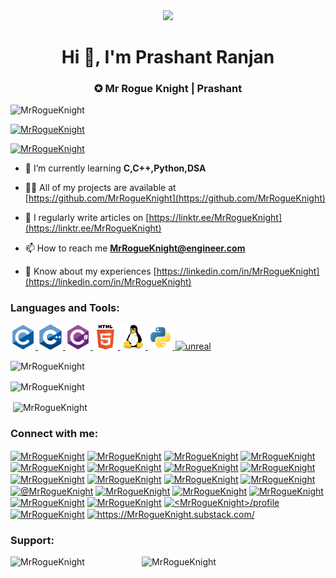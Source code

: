 <!-- Banner Starts -->
<div align="center">
  <img height="150" src="https://yt3.googleusercontent.com/CmxS3QrNCcJ4JHGq9P5FeOW6ufbsmJrDhVndeIdh0hgFPQ25vm66aflCgmUAKnajc-rbtPrKHA=w1707-fcrop64=1,00005a57ffffa5a8-k-c0xffffffff-no-nd-rj"  />
</div>
<!-- Banner Ends-->




<!-- Introduction Starts -->
<h1 align="center">Hi 👋, I'm Prashant Ranjan</h1>
<h3 align="center">✪ Mr Rogue Knight | Prashant</h3>
<!-- Introduction Ends -->



<!-- Objects Starts -->
<p align="left"> <img src="https://komarev.com/ghpvc/?username=MrRogueKnight&label=Profile%20views&color=0e75b6&style=flat" alt="MrRogueKnight" /> </p>
<p align="left"> <a href="https://github.com/ryo-ma/github-profile-trophy"><img src="https://github-profile-trophy.vercel.app/?username=MrRogueKnight" alt="MrRogueKnight" /></a> </p>
<p align="left"> <a href="https://twitter.com/MrRogueKnight" target="blank"><img src="https://img.shields.io/twitter/follow/MrRogueKnight?logo=twitter&style=for-the-badge" alt="MrRogueKnight" /></a> </p>
<!-- Objects Ends -->



<!-- About Starts -->
- 🌱 I’m currently learning **C,C++,Python,DSA**

- 👨‍💻 All of my projects are available at [https://github.com/MrRogueKnight](https://github.com/MrRogueKnight)

- 📝 I regularly write articles on [https://linktr.ee/MrRogueKnight](https://linktr.ee/MrRogueKnight)

- 📫 How to reach me **MrRogueKnight@engineer.com**

- 📄 Know about my experiences [https://linkedin.com/in/MrRogueKnight](https://linkedin.com/in/MrRogueKnight)
<!-- About Ends-->


<!-- Blogs Posts -->
<!-- BLOG-POST-LIST:START -->
<!-- BLOG-POST-LIST:END -->





<!-- My Skills -->
<h3 align="left">Languages and Tools:</h3>
<p align="left"> <a href="https://www.cprogramming.com/" target="_blank" rel="noreferrer"> <img src="https://raw.githubusercontent.com/devicons/devicon/master/icons/c/c-original.svg" alt="c" width="40" height="40"/> </a> <a href="https://www.w3schools.com/cpp/" target="_blank" rel="noreferrer"> <img src="https://raw.githubusercontent.com/devicons/devicon/master/icons/cplusplus/cplusplus-original.svg" alt="cplusplus" width="40" height="40"/> </a> <a href="https://www.w3schools.com/cs/" target="_blank" rel="noreferrer"> <img src="https://raw.githubusercontent.com/devicons/devicon/master/icons/csharp/csharp-original.svg" alt="csharp" width="40" height="40"/> </a> <a href="https://www.w3.org/html/" target="_blank" rel="noreferrer"> <img src="https://raw.githubusercontent.com/devicons/devicon/master/icons/html5/html5-original-wordmark.svg" alt="html5" width="40" height="40"/> </a> <a href="https://www.linux.org/" target="_blank" rel="noreferrer"> <img src="https://raw.githubusercontent.com/devicons/devicon/master/icons/linux/linux-original.svg" alt="linux" width="40" height="40"/> </a> <a href="https://www.python.org" target="_blank" rel="noreferrer"> <img src="https://raw.githubusercontent.com/devicons/devicon/master/icons/python/python-original.svg" alt="python" width="40" height="40"/> </a> <a href="https://unrealengine.com/" target="_blank" rel="noreferrer"> <img src="https://raw.githubusercontent.com/kenangundogan/fontisto/036b7eca71aab1bef8e6a0518f7329f13ed62f6b/icons/svg/brand/unreal-engine.svg" alt="unreal" width="40" height="40"/> </a> </p>
<!-- My Skills -->


<!-- Stats Starts -->
<p><img align="center" src="https://github-readme-streak-stats.herokuapp.com/?user=MrRogueKnight&" alt="MrRogueKnight" /></p>

<p><img align="center" src="https://github-readme-stats.vercel.app/api/top-langs?username=MrRogueKnight&show_icons=true&locale=en&layout=compact" alt="MrRogueKnight" /></p>

<p>&nbsp;<img align="center" src="https://github-readme-stats.vercel.app/api?username=MrRogueKnight&show_icons=true&locale=en" alt="MrRogueKnight" /></p>
<!-- Stats Ends -->



<!-- Social Media Starts -->
<h3 align="left">Connect with me:</h3>
<p align="left">
<a href="https://codepen.io/MrRogueKnight" target="blank"><img align="center" src="https://raw.githubusercontent.com/rahuldkjain/github-profile-readme-generator/master/src/images/icons/Social/codepen.svg" alt="MrRogueKnight" height="30" width="40" /></a>
<a href="https://dev.to/MrRogueKnight" target="blank"><img align="center" src="https://raw.githubusercontent.com/rahuldkjain/github-profile-readme-generator/master/src/images/icons/Social/devto.svg" alt="MrRogueKnight" height="30" width="40" /></a>
<a href="https://twitter.com/MrRogueKnight" target="blank"><img align="center" src="https://raw.githubusercontent.com/rahuldkjain/github-profile-readme-generator/master/src/images/icons/Social/twitter.svg" alt="MrRogueKnight" height="30" width="40" /></a>
<a href="https://linkedin.com/in/MrRogueKnight" target="blank"><img align="center" src="https://raw.githubusercontent.com/rahuldkjain/github-profile-readme-generator/master/src/images/icons/Social/linked-in-alt.svg" alt="MrRogueKnight" height="30" width="40" /></a>
<a href="https://stackoverflow.com/users/22721295/MrRogueKnight" target="blank"><img align="center" src="https://raw.githubusercontent.com/rahuldkjain/github-profile-readme-generator/master/src/images/icons/Social/stack-overflow.svg" alt="MrRogueKnight" height="30" width="40" /></a>
<a href="https://codesandbox.io/u/MrRogueKnight" target="blank"><img align="center" src="https://raw.githubusercontent.com/rahuldkjain/github-profile-readme-generator/master/src/images/icons/Social/codesandbox.svg" alt="MrRogueKnight" height="30" width="40" /></a>
<a href="https://kaggle.com/MrRogueKnight" target="blank"><img align="center" src="https://raw.githubusercontent.com/rahuldkjain/github-profile-readme-generator/master/src/images/icons/Social/kaggle.svg" alt="MrRogueKnight" height="30" width="40" /></a>
<a href="https://fb.com/MrRogueKnight" target="blank"><img align="center" src="https://raw.githubusercontent.com/rahuldkjain/github-profile-readme-generator/master/src/images/icons/Social/facebook.svg" alt="MrRogueKnight" height="30" width="40" /></a>
<a href="https://instagram.com/MrRogueKnight" target="blank"><img align="center" src="https://raw.githubusercontent.com/rahuldkjain/github-profile-readme-generator/master/src/images/icons/Social/instagram.svg" alt="MrRogueKnight" height="30" width="40" /></a>
<a href="https://dribbble.com/MrRogueKnight" target="blank"><img align="center" src="https://raw.githubusercontent.com/rahuldkjain/github-profile-readme-generator/master/src/images/icons/Social/dribbble.svg" alt="MrRogueKnight" height="30" width="40" /></a>
<a href="https://www.behance.net/MrRogueKnight" target="blank"><img align="center" src="https://raw.githubusercontent.com/rahuldkjain/github-profile-readme-generator/master/src/images/icons/Social/behance.svg" alt="MrRogueKnight" height="30" width="40" /></a>
<a href="https://hashnode.com/@MrRogueKnight" target="blank"><img align="center" src="https://raw.githubusercontent.com/rahuldkjain/github-profile-readme-generator/master/src/images/icons/Social/hashnode.svg" alt="MrRogueKnight" height="30" width="40" /></a>
<a href="https://medium.com/@MrRogueKnight" target="blank"><img align="center" src="https://raw.githubusercontent.com/rahuldkjain/github-profile-readme-generator/master/src/images/icons/Social/medium.svg" alt="@MrRogueKnight" height="30" width="40" /></a>
<a href="https://www.youtube.com/c/MrRogueKnight" target="blank"><img align="center" src="https://raw.githubusercontent.com/rahuldkjain/github-profile-readme-generator/master/src/images/icons/Social/youtube.svg" alt="MrRogueKnight" height="30" width="40" /></a>
<a href="https://www.codechef.com/users/MrRogueKnight" target="blank"><img align="center" src="https://cdn.jsdelivr.net/npm/simple-icons@3.1.0/icons/codechef.svg" alt="MrRogueKnight" height="30" width="40" /></a>
<a href="https://www.hackerrank.com/profile/MrRogueKnight" target="blank"><img align="center" src="https://raw.githubusercontent.com/rahuldkjain/github-profile-readme-generator/master/src/images/icons/Social/hackerrank.svg" alt="MrRogueKnight" height="30" width="40" /></a>
<a href="https://codeforces.com/profile/MrRogueKnight" target="blank"><img align="center" src="https://raw.githubusercontent.com/rahuldkjain/github-profile-readme-generator/master/src/images/icons/Social/codeforces.svg" alt="MrRogueKnight" height="30" width="40" /></a>
<a href="https://www.leetcode.com/MrRogueKnight" target="blank"><img align="center" src="https://raw.githubusercontent.com/rahuldkjain/github-profile-readme-generator/master/src/images/icons/Social/leet-code.svg" alt="MrRogueKnight" height="30" width="40" /></a>
<a href="https://auth.geeksforgeeks.org/user/MrRogueKnight/profile" target="blank"><img align="center" src="https://raw.githubusercontent.com/rahuldkjain/github-profile-readme-generator/master/src/images/icons/Social/geeks-for-geeks.svg" alt="<MrRogueKnight>/profile" height="30" width="40" /></a>
<a href="https://www.topcoder.com/members/MrRogueKnight" target="blank"><img align="center" src="https://raw.githubusercontent.com/rahuldkjain/github-profile-readme-generator/master/src/images/icons/Social/topcoder.svg" alt="MrRogueKnight" height="30" width="40" /></a>
<a href="https://MrRogueKnight.substack.com/" target="blank"><img align="center" src="https://raw.githubusercontent.com/rahuldkjain/github-profile-readme-generator/master/src/images/icons/Social/rss.svg" alt="https://MrRogueKnight.substack.com/" height="30" width="40" /></a>
</p>
<!-- Social Media Ends-->


<!-- Donation -->
<h3 align="left">Support:</h3>
<p><a href="https://www.buymeacoffee.com/MrRogueKnight"> <img align="left" src="https://cdn.buymeacoffee.com/buttons/v2/default-yellow.png" height="50" width="210" alt="MrRogueKnight" /></a><a href="https://ko-fi.com/MrRogueKnight"> <img align="left" src="https://cdn.ko-fi.com/cdn/kofi3.png?v=3" height="50" width="210" alt="MrRogueKnight" /></a></p><br><br>
<!-- Donation -->